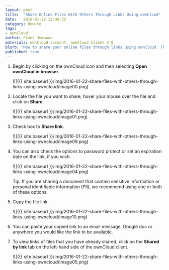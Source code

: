 ```yaml
---
layout: post
title:  "Share Online Files With Others Through Links Using ownCloud"
date:   2016-01-22 13:46:32
category: How-to
tags:
- ownCloud
author: Frank Jumawan
materials: ownCloud account, ownCloud Client 2.0
blurb: "How to share your online files through links using ownCloud. This feature is used when sharing your files on ownCloud to others outside of the COE."
published: true
---
```


1. Begin by clicking on the ownCloud icon and then selecting **Open ownCloud in browser**.

    ![]({{ site.baseurl }}/img/2016-01-22-share-files-with-others-through-links-using-owncloud/image00.png)

2. Locate the file you want to share, hover your mouse over the file and click on **Share**.

    ![]({{ site.baseurl }}/img/2016-01-22-share-files-with-others-through-links-using-owncloud/image01.png)

3. Check box to **Share link**.

    ![]({{ site.baseurl }}/img/2016-01-22-share-files-with-others-through-links-using-owncloud/image09.png)

4. You can also check the options to password protect or set an expiration date on the link, if you wish.

    ![]({{ site.baseurl }}/img/2016-01-22-share-files-with-others-through-links-using-owncloud/image04.png)

    Tip: If you are sharing a document that contain sensitive information or personal identifiable information (PII), we recommend using one or both of these options.

5. Copy the file link.

    ![]({{ site.baseurl }}/img/2016-01-22-share-files-with-others-through-links-using-owncloud/image10.png)

6. You can paste your copied link to an email message, Google doc or anywhere you would like the link to be available.

7. To view links of files that you have already shared, click on the **Shared by link** tab on the left-hand side of the ownCloud client.

    ![]({{ site.baseurl }}/img/2016-01-22-share-files-with-others-through-links-using-owncloud/image05.png)
